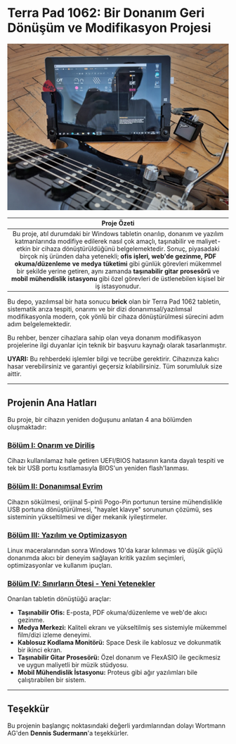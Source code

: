 # Terra Pad 1062: Bir Donanım Geri Dönüşüm ve Modifikasyon Projesi

<p align="center">
  <img src="./assets/images/guitar_and_tablet_close_photo.jpg" width="650">
</p>

| **Proje Özeti** |
| :---: |
| Bu proje, atıl durumdaki bir Windows tabletin onarılıp, donanım ve yazılım katmanlarında modifiye edilerek nasıl çok amaçlı, taşınabilir ve maliyet-etkin bir cihaza dönüştürüldüğünü belgelemektedir. Sonuç, piyasadaki birçok niş üründen daha yetenekli; **ofis işleri, web'de gezinme, PDF okuma/düzenleme ve medya tüketimi** gibi günlük görevleri mükemmel bir şekilde yerine getiren, aynı zamanda **taşınabilir gitar prosesörü** ve **mobil mühendislik istasyonu** gibi özel görevleri de üstlenebilen kişisel bir iş istasyonudur. |

Bu depo, yazılımsal bir hata sonucu **brick** olan bir Terra Pad 1062 tabletin, sistematik arıza tespiti, onarımı ve bir dizi donanımsal/yazılımsal modifikasyonla modern, çok yönlü bir cihaza dönüştürülmesi sürecini adım adım belgelemektedir.

Bu rehber, benzer cihazlara sahip olan veya donanım modifikasyon projelerine ilgi duyanlar için teknik bir başvuru kaynağı olarak tasarlanmıştır.

**UYARI:** Bu rehberdeki işlemler bilgi ve tecrübe gerektirir. Cihazınıza kalıcı hasar verebilirsiniz ve garantiyi geçersiz kılabilirsiniz. Tüm sorumluluk size aittir.

---

## Projenin Ana Hatları

Bu proje, bir cihazın yeniden doğuşunu anlatan 4 ana bölümden oluşmaktadır:

### **[Bölüm I: Onarım ve Diriliş](./docs/1_Repair_and_Resurrection.md)**
Cihazı kullanılamaz hale getiren UEFI/BIOS hatasının kanıta dayalı tespiti ve tek bir USB portu kısıtlamasıyla BIOS'un yeniden flash'lanması.

### **[Bölüm II: Donanımsal Evrim](./docs/2_Hardware_Evolution.md)**
Cihazın sökülmesi, orijinal 5-pinli Pogo-Pin portunun tersine mühendislikle USB portuna dönüştürülmesi, "hayalet klavye" sorununun çözümü, ses sisteminin yükseltilmesi ve diğer mekanik iyileştirmeler.

### **[Bölüm III: Yazılım ve Optimizasyon](./docs/3_Software_and_Optimization.md)**
Linux maceralarından sonra Windows 10'da karar kılınması ve düşük güçlü donanımda akıcı bir deneyim sağlayan kritik yazılım seçimleri, optimizasyonlar ve kullanım ipuçları.

### **[Bölüm IV: Sınırların Ötesi - Yeni Yetenekler](./docs/4_Beyond_The_Limits.md)**
Onarılan tabletin dönüştüğü araçlar:
*   **Taşınabilir Ofis:** E-posta, PDF okuma/düzenleme ve web'de akıcı gezinme.
*   **Medya Merkezi:** Kaliteli ekranı ve yükseltilmiş ses sistemiyle mükemmel film/dizi izleme deneyimi.
*   **Kablosuz Kodlama Monitörü:** Space Desk ile kablosuz ve dokunmatik bir ikinci ekran.
*   **Taşınabilir Gitar Prosesörü:** Özel donanım ve FlexASIO ile gecikmesiz ve uygun maliyetli bir müzik stüdyosu.
*   **Mobil Mühendislik İstasyonu:** Proteus gibi ağır yazılımları bile çalıştırabilen bir sistem.

---

## Teşekkür

Bu projenin başlangıç noktasındaki değerli yardımlarından dolayı Wortmann AG'den **Dennis Sudermann**'a teşekkürler.
